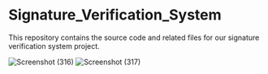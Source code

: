 # Signature_Verification_System
This repository contains the source code and related files for our signature verification system project.

![Screenshot (316)](https://github.com/PandeyRahulPandey/Signature_Verification_System/assets/118816805/7a35a5b0-a398-4ae8-8456-10d9fb53d4a4)
![Screenshot (317)](https://github.com/PandeyRahulPandey/Signature_Verification_System/assets/118816805/75f5323e-3264-4598-b6a6-800e0a0b9848)
